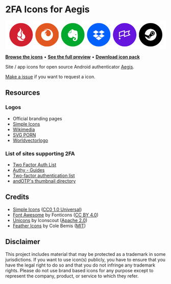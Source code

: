 # 2FA Icons for Aegis

[![Showcase banner](showcase.png)](full_preview.md)

**[Browse the icons](/PNG)** • **[See the full preview](full_preview.md)** • **[Download icon pack](../../releases/latest)**

Site / app icons for open source Android authenticator [Aegis](https://github.com/beemdevelopment/Aegis).

[Make a issue](https://github.com/krisu5/aegis-icons/issues) if you want to request a icon.

## Resources

### Logos
- Official branding pages
- [Simple Icons](https://simpleicons.org/)
- [Wikimedia](https://commons.wikimedia.org/wiki/Category:Logos)
- [SVG PORN](https://svgporn.com/)
- [Worldvectorlogo](https://worldvectorlogo.com/)

### List of sites supporting 2FA
- [Two Factor Auth List](https://twofactorauth.org/)
- [Authy - Guides](https://authy.com/guides/)
- [Two-factor authentication list](https://evanhahn.com/2fa/)
- [andOTP's thumbnail directory](https://github.com/andOTP/andOTP/tree/master/app/src/main/res/drawable)

## Credits
- [Simple Icons](https://simpleicons.org/) ([CC0 1.0 Universal](https://github.com/simple-icons/simple-icons/blob/develop/LICENSE.md))
- [Font Awesome](https://fontawesome.com/) by Fonticons ([CC BY 4.0](https://github.com/FortAwesome/Font-Awesome/blob/master/LICENSE.txt))
- [Unicons](https://iconscout.com/unicons) by Iconscout ([Apache 2.0](https://github.com/Iconscout/unicons/blob/master/LICENSE))
- [Feather Icons](https://feathericons.com/) by Cole Bemis ([MIT](https://github.com/feathericons/feather/blob/master/LICENSE))

## Disclaimer
This project includes material that may be protected as a trademark in some jurisdictions. If you want to use icon(s) publicly, you have to ensure that you have the legal right to do so and that you do not infringe any trademark rights. Please do not use brand based icons for any purpose except to represent the company, product, or service to which they refer.
